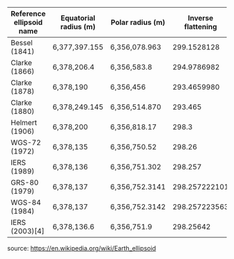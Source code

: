 |Reference ellipsoid name| 	Equatorial radius (m)| 	Polar radius (m)| 	Inverse flattening| 	Where used |
|-----------------|-------------|-----------------|--------|---------------------|
|Bessel (1841) 	|6,377,397.155 	|6,356,078.963 	|299.1528128 |Europe, Japan|
|Clarke (1866) 	|6,378,206.4 	|6,356,583.8 	|294.9786982 	|North America|
|Clarke (1878) 	|6,378,190 	|6,356,456 	|293.4659980 	|North America |
|Clarke (1880) 	|6,378,249.145 	|6,356,514.870 	|293.465| 	France, Africa|
|Helmert (1906) 	|6,378,200 	|6,356,818.17 	|298.3| 	Egypt |
|WGS-72 (1972) 	  |6,378,135 	  | 6,356,750.52 	  |298.26 	|USA/DoD              |
|IERS (1989) 	    |6,378,136 	  |6,356,751.302   	|298.257 	|                     |
|GRS-80 (1979) 	  |6,378,137 	  |6,356,752.3141   |298.257222101 |	Global ITRS[3]|
|WGS-84 (1984) 	  |6,378,137 	  |6,356,752.3142   |298.257223563 |	Global GPS|
|IERS (2003)[4] 	|6,378,136.6  |	6,356,751.9     |298.25642 |	[3]|

source: https://en.wikipedia.org/wiki/Earth_ellipsoid

